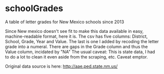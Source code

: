# schoolGrades
A table of letter grades for New Mexico schools since 2013

Since New mexico doesn't see fit to make this data available in easy, machine-readable format, here it is. 
The csv has five columns: District, School, Grade, Year and Value. The last is one I added by recoding the letter grade into a numeral.
There are gaps in the Grade column and thus the Value column, incidated by "NA"
The usual caveat: This is state data, I had to do a lot to clean it even aside from the scraping, etc. Caveat emptor.

Original data source is here: http://aae.ped.state.nm.us/ 
